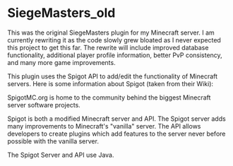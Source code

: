 # SiegeMasters_old

This was the original SiegeMasters plugin for my Minecraft server. 
I am currently rewriting it as the code slowly grew bloated as I never expected this project to get this far.
The rewrite will include improved database functionality, additional player profile information, better PvP consistency, and many more game improvements.

This plugin uses the Spigot API to add/edit the functionality of Minecraft servers.
Here is some information about Spigot (taken from their Wiki):

SpigotMC.org is home to the community behind the biggest Minecraft server software projects.

Spigot is both a modified Minecraft server and API. The Spigot server adds many improvements to Minecraft's "vanilla" server. The API allows developers to create plugins which add features to the server never before possible with the vanilla server.

The Spigot Server and API use Java.

